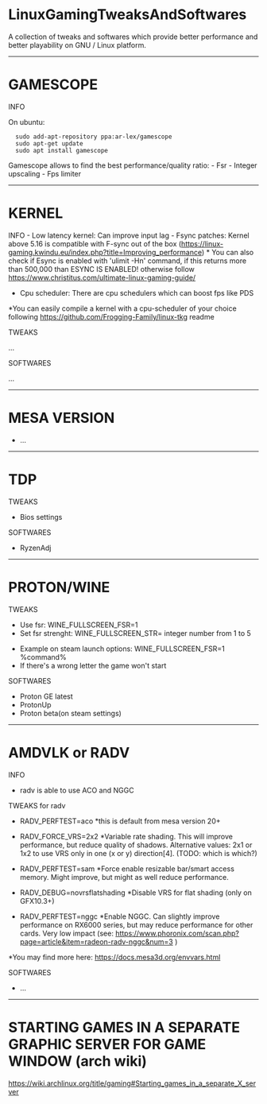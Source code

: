 # LinuxGamingTweaksAndSoftwares
A collection of tweaks and softwares which provide better performance and better playability on GNU / Linux platform.



____________________________________________________________________________________________________
# GAMESCOPE

  INFO

  On ubuntu:
  
      sudo add-apt-repository ppa:ar-lex/gamescope
      sudo apt-get update
      sudo apt install gamescope

  Gamescope allows to find the best performance/quality ratio:
    - Fsr
    - Integer upscaling
    - Fps limiter


____________________________________________________________________________________________________
# KERNEL

  INFO
    - Low latency kernel: Can improve input lag 
    - Fsync patches: Kernel above 5.16 is compatible with F-sync out of the box (https://linux-gaming.kwindu.eu/index.php?title=Improving_performance)
    * You can also check if Esync is enabled with 'ulimit -Hn' command, if this returns more than 500,000 than ESYNC IS ENABLED! otherwise follow https://www.christitus.com/ultimate-linux-gaming-guide/ 

- Cpu scheduler: There are cpu schedulers which can boost fps like PDS

*You can easily compile a kernel with a cpu-scheduler of your choice following https://github.com/Frogging-Family/linux-tkg readme



TWEAKS

...



SOFTWARES

...

____________________________________________________________________________________________________
# MESA VERSION

- ... 


____________________________________________________________________________________________________
# TDP

TWEAKS
- Bios settings



SOFTWARES
- RyzenAdj


____________________________________________________________________________________________________
# PROTON/WINE

TWEAKS

- Use fsr: WINE_FULLSCREEN_FSR=1
- Set fsr strenght: WINE_FULLSCREEN_STR= integer number from 1 to 5
* Example on steam launch options: WINE_FULLSCREEN_FSR=1 %command%
* If there's a wrong letter the game won't start

SOFTWARES
- Proton GE latest
- ProtonUp
- Proton beta(on steam settings)


____________________________________________________________________________________________________
# AMDVLK or RADV

INFO
- radv is able to use ACO and NGGC


TWEAKS for radv

- RADV_PERFTEST=aco
*this is default from mesa version 20+

- RADV_FORCE_VRS=2x2
*Variable rate shading. This will improve performance, but reduce quality of shadows. Alternative values: 2x1 or 1x2 to use VRS only in one (x or y) direction[4]. (TODO: which is which?)

- RADV_PERFTEST=sam
*Force enable resizable bar/smart access memory. Might improve, but might as well reduce performance.

- RADV_DEBUG=novrsflatshading
*Disable VRS for flat shading (only on GFX10.3+)

- RADV_PERFTEST=nggc
*Enable NGGC. Can slightly improve performance on RX6000 series, but may reduce performance for other cards. Very low impact (see: https://www.phoronix.com/scan.php?page=article&item=radeon-radv-nggc&num=3 )

*You may find more here: https://docs.mesa3d.org/envvars.html



SOFTWARES
- ...

____________________________________________________________________________________________________
# STARTING GAMES IN A SEPARATE GRAPHIC SERVER FOR GAME WINDOW (arch wiki)
https://wiki.archlinux.org/title/gaming#Starting_games_in_a_separate_X_server





